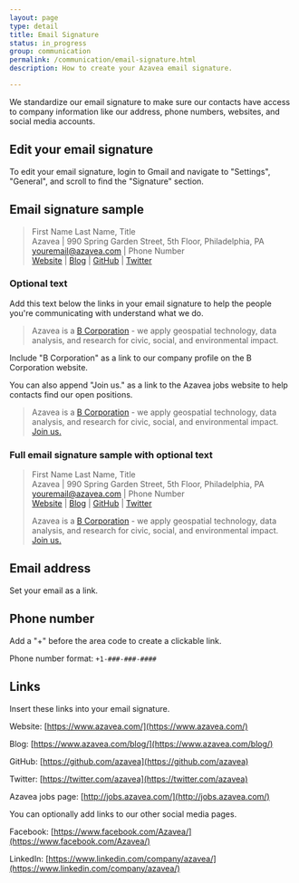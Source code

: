 ```yaml
---
layout: page
type: detail
title: Email Signature
status: in_progress
group: communication
permalink: /communication/email-signature.html
description: How to create your Azavea email signature.

---
```

We standardize our email signature to make sure our contacts have access to company information like our address, phone numbers, websites, and social media accounts.

## Edit your email signature
To edit your email signature, login to Gmail and navigate to "Settings", "General", and scroll to find the "Signature" section.

## Email signature sample
> First Name Last Name, Title  
> Azavea &#124; 990 Spring Garden Street, 5th Floor, Philadelphia, PA  
> [youremail@azavea.com](youremail@azavea.com) &#124; Phone Number  
> [Website](https://www.azavea.com/) &#124; [Blog](https://www.azavea.com/blog/) &#124; [GitHub](https://github.com/azavea) &#124; [Twitter](https://twitter.com/azavea)

### Optional text
Add this text below the links in your email signature to help the people you're communicating with understand what we do.

> Azavea is a [B Corporation](http://www.bcorporation.net/community/azavea) - we apply geospatial technology, data analysis, and research for civic, social, and environmental impact.

Include "B Corporation" as a link to our company profile on the B Corporation website.

You can also append "Join us." as a link to the Azavea jobs website to help contacts find our open positions.
> Azavea is a [B Corporation](http://www.bcorporation.net/community/azavea) - we apply geospatial technology, data analysis, and research for civic, social, and environmental impact. [Join us.](http://jobs.azavea.com/)

### Full email signature sample with optional text
> First Name Last Name, Title  
> Azavea &#124; 990 Spring Garden Street, 5th Floor, Philadelphia, PA  
> [youremail@azavea.com](youremail@azavea.com) &#124; Phone Number  
> [Website](https://www.azavea.com/) &#124; [Blog](https://www.azavea.com/blog/) &#124; [GitHub](https://github.com/azavea) &#124; [Twitter](https://twitter.com/azavea)
>
> Azavea is a [B Corporation](http://www.bcorporation.net/community/azavea) - we apply geospatial technology, data analysis, and research for civic, social, and environmental impact. [Join us.](http://jobs.azavea.com/)

## Email address
Set your email as a link.

## Phone number
Add a "+" before the area code to create a clickable link.

Phone number format: `+1-###-###-####`

## Links
Insert these links into your email signature.

Website: [https://www.azavea.com/](https://www.azavea.com/)

Blog: [https://www.azavea.com/blog/](https://www.azavea.com/blog/)

GitHub: [https://github.com/azavea](https://github.com/azavea)

Twitter: [https://twitter.com/azavea](https://twitter.com/azavea)

Azavea jobs page: [http://jobs.azavea.com/](http://jobs.azavea.com/)

You can optionally add links to our other social media pages.

Facebook: [https://www.facebook.com/Azavea/](https://www.facebook.com/Azavea/)

LinkedIn: [https://www.linkedin.com/company/azavea/](https://www.linkedin.com/company/azavea/)
